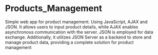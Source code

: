 # Products_Management
Simple web app for product management. Using JavaScript, AJAX and JSON. It allows users to input product details, while AJAX enables asynchronous communication with the server. JSON is employed for data exchange. Additionally, it utilizes JSON Server as a backend to store and manage product data, providing a complete solution for product management
